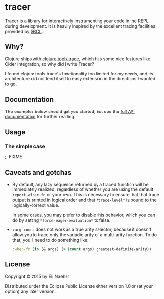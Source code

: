 # tracer

Tracer is a library for interactively instrumenting your code in the
REPL during development. It is heavily inspired by the excellent
tracing facilities provided by [SBCL](http://www.sbcl.org/manual/#Function-Tracing).

## Why?

Clojure ships with
[clojure.tools.trace](https://github.com/clojure/tools.trace), which
has some nice features like Cider integration, so why did I write
Tracer?

I found clojure.tools.trace's functionality too limited for my needs,
and its architecture did not lend itself to easy extension in the
directions I wanted to go.

## Documentation

The examples below should get you started, but see the [full API
documentation](docs/uberdoc.html) for further reading.

## Usage

### The simple case

;; FIXME

## Caveats and gotchas

- By default, any lazy sequence returned by a traced function will be
  immediately realized, regardless of whether you are using the
  default `report-after-fn` or your own. This is necessary to ensure
  that that trace output is printed in logical order and that
  `*trace-level*` is bound to the logically-correct value.

  In some cases, you may prefer to disable this behavior, which you
  can do by setting `*force-eager-evaluation*` to false.

- `:arg-count` does not work as a true arity selector, because it
  doesn't allow you to trace only the variadic arity of a multi-arity
  function. To do that, you'll need to do something like:

  ```clojure
  :when-fn (fn [& args] (> (count args) greatest-definite-arity))
  ```

## License

Copyright © 2015 by Eli Naeher

Distributed under the Eclipse Public License either version 1.0 or (at
your option) any later version.

